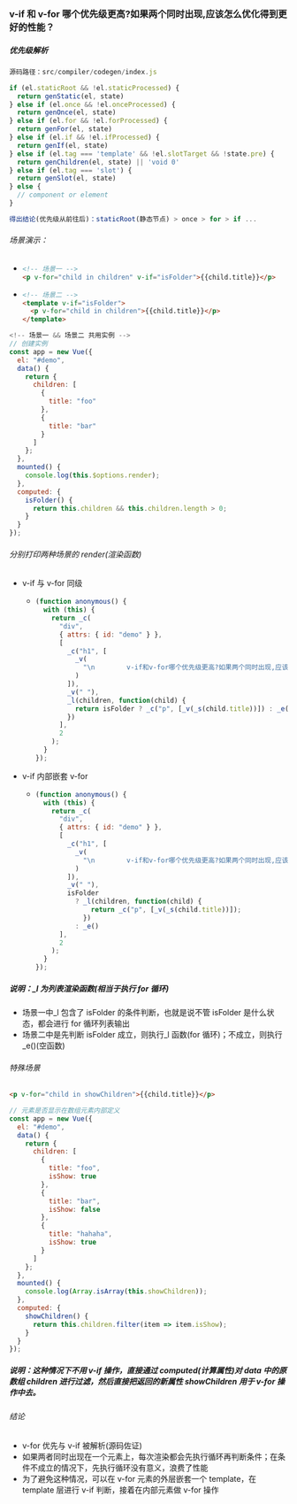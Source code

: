 ### v-if 和 v-for 哪个优先级更高?如果两个同时出现,应该怎么优化得到更好的性能？

##### 优先级解析

```js
源码路径：src/compiler/codegen/index.js

if (el.staticRoot && !el.staticProcessed) {
  return genStatic(el, state)
} else if (el.once && !el.onceProcessed) {
  return genOnce(el, state)
} else if (el.for && !el.forProcessed) {
  return genFor(el, state)
} else if (el.if && !el.ifProcessed) {
  return genIf(el, state)
} else if (el.tag === 'template' && !el.slotTarget && !state.pre) {
  return genChildren(el, state) || 'void 0'
} else if (el.tag === 'slot') {
  return genSlot(el, state)
} else {
  // component or element
}

得出结论(优先级从前往后)：staticRoot(静态节点) > once > for > if ...
```

###### 场景演示：

- ```html
  <!-- 场景一 -->
  <p v-for="child in children" v-if="isFolder">{{child.title}}</p>
  ```

- ```html
  <!-- 场景二 -->
  <template v-if="isFolder">
    <p v-for="child in children">{{child.title}}</p>
  </template>
  ```

```js
<!-- 场景一 && 场景二 共用实例 -->
// 创建实例
const app = new Vue({
  el: "#demo",
  data() {
    return {
      children: [
        {
          title: "foo"
        },
        {
          title: "bar"
        }
      ]
    };
  },
  mounted() {
    console.log(this.$options.render);
  },
  computed: {
    isFolder() {
      return this.children && this.children.length > 0;
    }
  }
});
```

###### 分别打印两种场景的 render(渲染函数)

- v-if 与 v-for 同级

  - ```js
    (function anonymous() {
      with (this) {
        return _c(
          "div",
          { attrs: { id: "demo" } },
          [
            _c("h1", [
              _v(
                "\n        v-if和v-for哪个优先级更高?如果两个同时出现,应该怎么优化得到更好的性能？\n      "
              )
            ]),
            _v(" "),
            _l(children, function(child) {
              return isFolder ? _c("p", [_v(_s(child.title))]) : _e();
            })
          ],
          2
        );
      }
    });
    ```

- v-if 内部嵌套 v-for

  - ```js
    (function anonymous() {
      with (this) {
        return _c(
          "div",
          { attrs: { id: "demo" } },
          [
            _c("h1", [
              _v(
                "\n        v-if和v-for哪个优先级更高?如果两个同时出现,应该怎么优化得到更好的性能？\n      "
              )
            ]),
            _v(" "),
            isFolder
              ? _l(children, function(child) {
                  return _c("p", [_v(_s(child.title))]);
                })
              : _e()
          ],
          2
        );
      }
    });
    ```

##### 说明：\_l 为列表渲染函数(相当于执行 for 循环)

- 场景一中\_l 包含了 isFolder 的条件判断，也就是说不管 isFolder 是什么状态，都会进行 for 循环列表输出
- 场景二中是先判断 isFolder 成立，则执行\_l 函数(for 循环)；不成立，则执行\_e()(空函数)

###### 特殊场景

```html
<p v-for="child in showChildren">{{child.title}}</p>
```

```js
// 元素是否显示在数组元素内部定义
const app = new Vue({
  el: "#demo",
  data() {
    return {
      children: [
        {
          title: "foo",
          isShow: true
        },
        {
          title: "bar",
          isShow: false
        },
        {
          title: "hahaha",
          isShow: true
        }
      ]
    };
  },
  mounted() {
    console.log(Array.isArray(this.showChildren));
  },
  computed: {
    showChildren() {
      return this.children.filter(item => item.isShow);
    }
  }
});
```

##### 说明：这种情况下不用 v-if 操作，直接通过 computed(计算属性)对 data 中的原数组 children 进行过滤，然后直接把返回的新属性 showChildren 用于 v-for 操作中去。

###### 结论

- v-for 优先与 v-if 被解析(源码佐证)
- 如果两者同时出现在一个元素上，每次渲染都会先执行循环再判断条件；在条件不成立的情况下，先执行循环没有意义，浪费了性能
- 为了避免这种情况，可以在 v-for 元素的外层嵌套一个 template，在 template 层进行 v-if 判断，接着在内部元素做 v-for 操作
